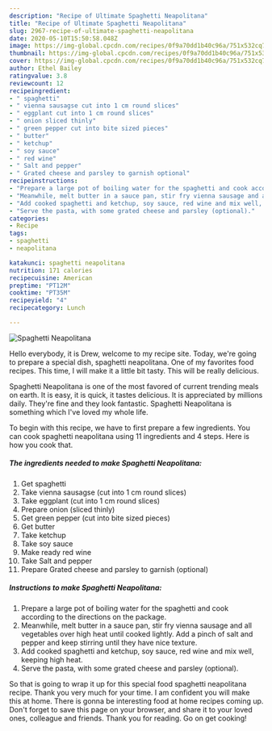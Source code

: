 ```yaml
---
description: "Recipe of Ultimate Spaghetti Neapolitana"
title: "Recipe of Ultimate Spaghetti Neapolitana"
slug: 2967-recipe-of-ultimate-spaghetti-neapolitana
date: 2020-05-10T15:50:58.048Z
image: https://img-global.cpcdn.com/recipes/0f9a70dd1b40c96a/751x532cq70/spaghetti-neapolitana-recipe-main-photo.jpg
thumbnail: https://img-global.cpcdn.com/recipes/0f9a70dd1b40c96a/751x532cq70/spaghetti-neapolitana-recipe-main-photo.jpg
cover: https://img-global.cpcdn.com/recipes/0f9a70dd1b40c96a/751x532cq70/spaghetti-neapolitana-recipe-main-photo.jpg
author: Ethel Bailey
ratingvalue: 3.8
reviewcount: 12
recipeingredient:
- " spaghetti"
- " vienna sausagse cut into 1 cm round slices"
- " eggplant cut into 1 cm round slices"
- " onion sliced thinly"
- " green pepper cut into bite sized pieces"
- " butter"
- " ketchup"
- " soy sauce"
- " red wine"
- " Salt and pepper"
- " Grated cheese and parsley to garnish optional"
recipeinstructions:
- "Prepare a large pot of boiling water for the spaghetti and cook according to the directions on the package."
- "Meanwhile, melt butter in a sauce pan, stir fry vienna sausage and all vegetables over high heat until cooked lightly. Add a pinch of salt and pepper and keep stirring until they have nice texture."
- "Add cooked spaghetti and ketchup, soy sauce, red wine and mix well, keeping high heat."
- "Serve the pasta, with some grated cheese and parsley (optional)."
categories:
- Recipe
tags:
- spaghetti
- neapolitana

katakunci: spaghetti neapolitana 
nutrition: 171 calories
recipecuisine: American
preptime: "PT12M"
cooktime: "PT35M"
recipeyield: "4"
recipecategory: Lunch

---
```



![Spaghetti Neapolitana](https://img-global.cpcdn.com/recipes/0f9a70dd1b40c96a/751x532cq70/spaghetti-neapolitana-recipe-main-photo.jpg)

Hello everybody, it is Drew, welcome to my recipe site. Today, we're going to prepare a special dish, spaghetti neapolitana. One of my favorites food recipes. This time, I will make it a little bit tasty. This will be really delicious.



Spaghetti Neapolitana is one of the most favored of current trending meals on earth. It is easy, it is quick, it tastes delicious. It is appreciated by millions daily. They're fine and they look fantastic. Spaghetti Neapolitana is something which I've loved my whole life.


To begin with this recipe, we have to first prepare a few ingredients. You can cook spaghetti neapolitana using 11 ingredients and 4 steps. Here is how you cook that.

<!--inarticleads1-->

##### The ingredients needed to make Spaghetti Neapolitana:

1. Get  spaghetti
1. Take  vienna sausagse (cut into 1 cm round slices)
1. Take  eggplant (cut into 1 cm round slices)
1. Prepare  onion (sliced thinly)
1. Get  green pepper (cut into bite sized pieces)
1. Get  butter
1. Take  ketchup
1. Take  soy sauce
1. Make ready  red wine
1. Take  Salt and pepper
1. Prepare  Grated cheese and parsley to garnish (optional)




<!--inarticleads2-->

##### Instructions to make Spaghetti Neapolitana:

1. Prepare a large pot of boiling water for the spaghetti and cook according to the directions on the package.
1. Meanwhile, melt butter in a sauce pan, stir fry vienna sausage and all vegetables over high heat until cooked lightly. Add a pinch of salt and pepper and keep stirring until they have nice texture.
1. Add cooked spaghetti and ketchup, soy sauce, red wine and mix well, keeping high heat.
1. Serve the pasta, with some grated cheese and parsley (optional).




So that is going to wrap it up for this special food spaghetti neapolitana recipe. Thank you very much for your time. I am confident you will make this at home. There is gonna be interesting food at home recipes coming up. Don't forget to save this page on your browser, and share it to your loved ones, colleague and friends. Thank you for reading. Go on get cooking!
